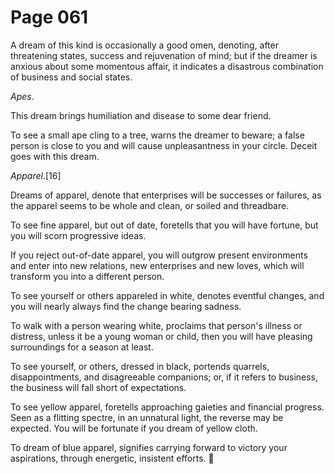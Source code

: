 # Page 061
A dream of this kind is occasionally a good omen, denoting,
after threatening states, success and rejuvenation of mind;
but if the dreamer is anxious about some momentous affair,
it indicates a disastrous combination of business and social states.


_Apes_.


This dream brings humiliation and disease to some dear friend.


To see a small ape cling to a tree, warns the dreamer to beware; a false
person is close to you and will cause unpleasantness in your circle.
Deceit goes with this dream.


_Apparel_.[16]


Dreams of apparel, denote that enterprises will be successes or failures,
as the apparel seems to be whole and clean, or soiled and threadbare.


To see fine apparel, but out of date, foretells that you will have fortune,
but you will scorn progressive ideas.


If you reject out-of-date apparel, you will outgrow present environments
and enter into new relations, new enterprises and new loves, which will
transform you into a different person.


To see yourself or others appareled in white, denotes eventful changes,
and you will nearly always find the change bearing sadness.


To walk with a person wearing white, proclaims that person's
illness or distress, unless it be a young woman or child,
then you will have pleasing surroundings for a season at least.


To see yourself, or others, dressed in black, portends quarrels,
disappointments, and disagreeable companions; or, if it refers
to business, the business will fall short of expectations.


To see yellow apparel, foretells approaching gaieties and financial progress.
Seen as a flitting spectre, in an unnatural light, the reverse may
be expected. You will be fortunate if you dream of yellow cloth.


To dream of blue apparel, signifies carrying forward to victory
your aspirations, through energetic, insistent efforts.
